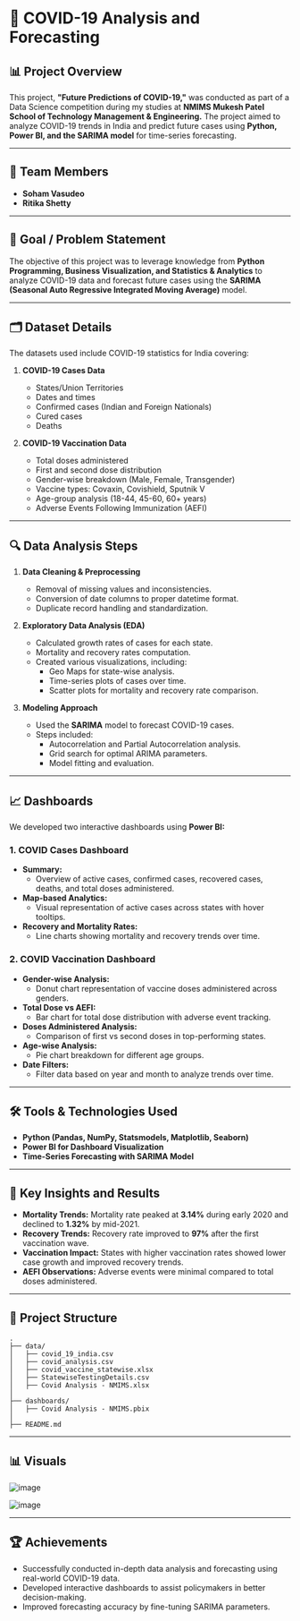 # 🦠 COVID-19 Analysis and Forecasting

## 📊 Project Overview

This project, **"Future Predictions of COVID-19,"** was conducted as part of a Data Science competition during my studies at **NMIMS Mukesh Patel School of Technology Management & Engineering.** The project aimed to analyze COVID-19 trends in India and predict future cases using **Python, Power BI, and the SARIMA model** for time-series forecasting.

---

## 👥 Team Members

- **Soham Vasudeo**
- **Ritika Shetty**

---

## 🎯 Goal / Problem Statement

The objective of this project was to leverage knowledge from **Python Programming, Business Visualization, and Statistics & Analytics** to analyze COVID-19 data and forecast future cases using the **SARIMA (Seasonal Auto Regressive Integrated Moving Average)** model.

---

## 🗂 Dataset Details

The datasets used include COVID-19 statistics for India covering:

1. **COVID-19 Cases Data**
   - States/Union Territories
   - Dates and times
   - Confirmed cases (Indian and Foreign Nationals)
   - Cured cases
   - Deaths

2. **COVID-19 Vaccination Data**
   - Total doses administered
   - First and second dose distribution
   - Gender-wise breakdown (Male, Female, Transgender)
   - Vaccine types: Covaxin, Covishield, Sputnik V
   - Age-group analysis (18-44, 45-60, 60+ years)
   - Adverse Events Following Immunization (AEFI)

---

## 🔍 Data Analysis Steps

1. **Data Cleaning & Preprocessing**
   - Removal of missing values and inconsistencies.
   - Conversion of date columns to proper datetime format.
   - Duplicate record handling and standardization.

2. **Exploratory Data Analysis (EDA)**
   - Calculated growth rates of cases for each state.
   - Mortality and recovery rates computation.
   - Created various visualizations, including:
     - Geo Maps for state-wise analysis.
     - Time-series plots of cases over time.
     - Scatter plots for mortality and recovery rate comparison.

3. **Modeling Approach**
   - Used the **SARIMA** model to forecast COVID-19 cases.
   - Steps included:
     - Autocorrelation and Partial Autocorrelation analysis.
     - Grid search for optimal ARIMA parameters.
     - Model fitting and evaluation.

---

## 📈 Dashboards

We developed two interactive dashboards using **Power BI:**

### **1. COVID Cases Dashboard**
- **Summary:**  
  - Overview of active cases, confirmed cases, recovered cases, deaths, and total doses administered.  
- **Map-based Analytics:**  
  - Visual representation of active cases across states with hover tooltips.  
- **Recovery and Mortality Rates:**  
  - Line charts showing mortality and recovery trends over time.

### **2. COVID Vaccination Dashboard**
- **Gender-wise Analysis:**  
  - Donut chart representation of vaccine doses administered across genders.  
- **Total Dose vs AEFI:**  
  - Bar chart for total dose distribution with adverse event tracking.  
- **Doses Administered Analysis:**  
  - Comparison of first vs second doses in top-performing states.  
- **Age-wise Analysis:**  
  - Pie chart breakdown for different age groups.  
- **Date Filters:**  
  - Filter data based on year and month to analyze trends over time.

---

## 🛠 Tools & Technologies Used

- **Python (Pandas, NumPy, Statsmodels, Matplotlib, Seaborn)**
- **Power BI for Dashboard Visualization**
- **Time-Series Forecasting with SARIMA Model**

---

## 🚀 Key Insights and Results

- **Mortality Trends:** Mortality rate peaked at **3.14%** during early 2020 and declined to **1.32%** by mid-2021.
- **Recovery Trends:** Recovery rate improved to **97%** after the first vaccination wave.
- **Vaccination Impact:** States with higher vaccination rates showed lower case growth and improved recovery trends.
- **AEFI Observations:** Adverse events were minimal compared to total doses administered.

---

## 📂 Project Structure

```
.
├── data/
│   ├── covid_19_india.csv
│   ├── covid_analysis.csv
│   ├── covid_vaccine_statewise.xlsx
│   ├── StatewiseTestingDetails.csv
│   ├── Covid Analysis - NMIMS.xlsx
│
├── dashboards/
│   ├── Covid Analysis - NMIMS.pbix
│
├── README.md
```

---

## 📊 Visuals

![image](https://github.com/user-attachments/assets/7b1a7fe5-6637-4a8a-bf19-37b9780a6a51)

![image](https://github.com/user-attachments/assets/8d8ef647-ff72-4c0b-b86d-f5df9f720603)

---

## 🏆 Achievements

- Successfully conducted in-depth data analysis and forecasting using real-world COVID-19 data.
- Developed interactive dashboards to assist policymakers in better decision-making.
- Improved forecasting accuracy by fine-tuning SARIMA parameters.

